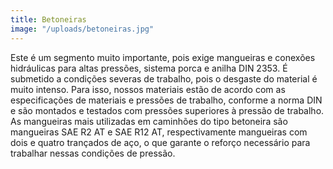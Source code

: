 ```yaml
---
title: Betoneiras
image: "/uploads/betoneiras.jpg"
---
```


Este é um segmento muito importante, pois exige mangueiras e conexões hidráulicas para altas pressões, sistema porca e anilha DIN 2353. É submetido a condições severas de trabalho, pois o desgaste do material é muito intenso. Para isso, nossos materiais estão de acordo com as especificações de materiais e pressões de trabalho, conforme a norma DIN e são montados e testados com pressões superiores à pressão de trabalho. As mangueiras mais utilizadas em caminhões do tipo betoneira são mangueiras SAE R2 AT e SAE R12 AT, respectivamente mangueiras com dois e quatro trançados de aço, o que garante o reforço necessário para trabalhar nessas condições de pressão.
